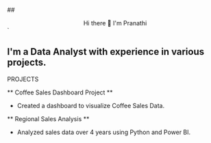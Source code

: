 ##<div align="center"> Hi there 👋 I'm Pranathi</div>`

## I'm a Data Analyst with experience in various projects.

PROJECTS

** Coffee Sales Dashboard Project **
- Created a dashboard to visualize Coffee Sales Data.

** Regional Sales Analysis **
- Analyzed sales data over 4 years using Python and Power BI.
